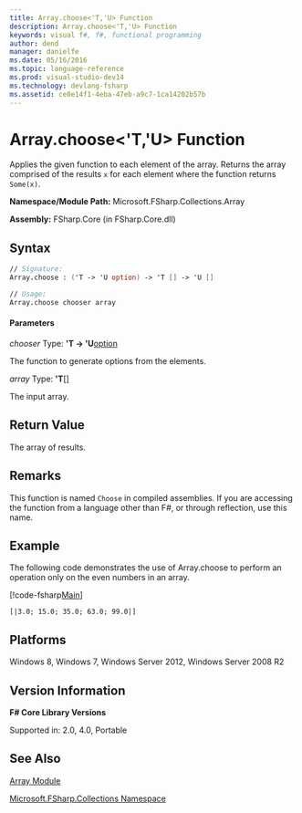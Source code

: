 ```yaml
---
title: Array.choose<'T,'U> Function
description: Array.choose<'T,'U> Function
keywords: visual f#, f#, functional programming
author: dend
manager: danielfe
ms.date: 05/16/2016
ms.topic: language-reference
ms.prod: visual-studio-dev14
ms.technology: devlang-fsharp
ms.assetid: ce0e14f1-4eba-47eb-a9c7-1ca14202b57b 
---
```


# Array.choose<'T,'U> Function

Applies the given function to each element of the array. Returns the array comprised of the results `x` for each element where the function returns `Some(x)`.

**Namespace/Module Path:** Microsoft.FSharp.Collections.Array

**Assembly:** FSharp.Core (in FSharp.Core.dll)


## Syntax

```fsharp
// Signature:
Array.choose : ('T -> 'U option) -> 'T [] -> 'U []

// Usage:
Array.choose chooser array
```

#### Parameters
*chooser*
Type: **'T -&gt; 'U**[option](https://msdn.microsoft.com/library/b08add48-34bf-4410-80a1-ef6a8daddc58)


The function to generate options from the elements.


*array*
Type: **'T**[[]](https://msdn.microsoft.com/library/def20292-9aae-4596-9275-b94e594f8493)


The input array.

## Return Value

The array of results.

## Remarks
This function is named `Choose` in compiled assemblies. If you are accessing the function from a language other than F#, or through reflection, use this name.

## Example
The following code demonstrates the use of Array.choose to perform an operation only on the even numbers in an array.

[!code-fsharp[Main](~/samples/snippets/fsharp/arrays/snippet14.fs)]

```
[|3.0; 15.0; 35.0; 63.0; 99.0|]
```

## Platforms
Windows 8, Windows 7, Windows Server 2012, Windows Server 2008 R2


## Version Information
**F# Core Library Versions**

Supported in: 2.0, 4.0, Portable

## See Also
[Array Module](index.md)

[Microsoft.FSharp.Collections Namespace](../Microsoft.FSharp.Collections-Namespace-%5BFSharp%5D.md)